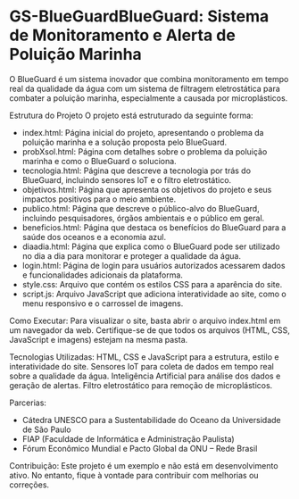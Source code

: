 # GS-BlueGuardBlueGuard: Sistema de Monitoramento e Alerta de Poluição Marinha
O BlueGuard é um sistema inovador que combina monitoramento em tempo real da qualidade da água com um sistema de filtragem eletrostática para combater a poluição marinha, especialmente a causada por microplásticos.

Estrutura do Projeto
O projeto está estruturado da seguinte forma:
- index.html: Página inicial do projeto, apresentando o problema da poluição marinha e a solução proposta pelo BlueGuard.
- probXsol.html: Página com detalhes sobre o problema da poluição marinha e como o BlueGuard o soluciona.
- tecnologia.html: Página que descreve a tecnologia por trás do BlueGuard, incluindo sensores IoT e o filtro eletrostático.
- objetivos.html: Página que apresenta os objetivos do projeto e seus impactos positivos para o meio ambiente.
- publico.html: Página que descreve o público-alvo do BlueGuard, incluindo pesquisadores, órgãos ambientais e o público em geral.
- beneficios.html: Página que destaca os benefícios do BlueGuard para a saúde dos oceanos e a economia azul.
- diaadia.html: Página que explica como o BlueGuard pode ser utilizado no dia a dia para monitorar e proteger a qualidade da água.
- login.html: Página de login para usuários autorizados acessarem dados e funcionalidades adicionais da plataforma.
- style.css: Arquivo que contém os estilos CSS para a aparência do site.
- script.js: Arquivo JavaScript que adiciona interatividade ao site, como o menu responsivo e o carrossel de imagens.

Como Executar:
  Para visualizar o site, basta abrir o arquivo index.html em um navegador da web. Certifique-se de que todos os arquivos (HTML, CSS, JavaScript e imagens) estejam na mesma pasta.

Tecnologias Utilizadas:
  HTML, CSS e JavaScript para a estrutura, estilo e interatividade do site.
Sensores IoT para coleta de dados em tempo real sobre a qualidade da água.
Inteligência Artificial para análise dos dados e geração de alertas.
Filtro eletrostático para remoção de microplásticos.

Parcerias:
- Cátedra UNESCO para a Sustentabilidade do Oceano da Universidade de São Paulo
- FIAP (Faculdade de Informática e Administração Paulista)
- Fórum Econômico Mundial e Pacto Global da ONU – Rede Brasil

Contribuição:
  Este projeto é um exemplo e não está em desenvolvimento ativo. No entanto, fique à vontade para contribuir com melhorias ou correções.

